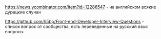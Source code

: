 https://news.ycombinator.com/item?id=12286547 - на английском всякие дурацкие случаи

https://github.com/h5bp/Front-end-Developer-Interview-Questions - список вопрос от сообщества, есть переведенные на русский язык вопросы
